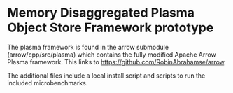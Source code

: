 # Memory Disaggregated Plasma Object Store Framework prototype

The plasma framework is found in the arrow submodule (arrow/cpp/src/plasma) which contains the fully modified Apache Arrow Plasma framework. This links to https://github.com/RobinAbrahamse/arrow.

The additional files include a local install script and scripts to run the included microbenchmarks.
